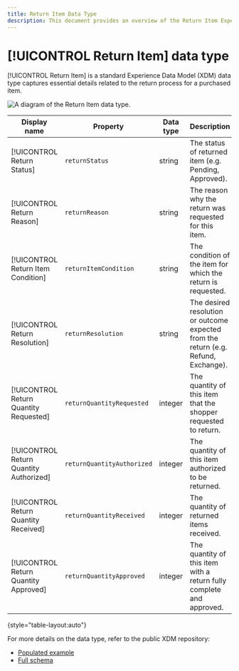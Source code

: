 ```yaml
---
title: Return Item Data Type
description: This document provides an overview of the Return Item Experience Data Model (XDM) data type.
---
```

# [!UICONTROL Return Item] data type

[!UICONTROL Return Item] is a standard Experience Data Model (XDM) data type captures essential details related to the return process for a purchased item.

![A diagram of the  Return Item data type.]()

| Display name                | Property                     | Data type | Description                                            |
|-----------------------------|------------------------------|-----------|--------------------------------------------------------|
| [!UICONTROL Return Status]               | `returnStatus`             | string    | The status of returned item (e.g. Pending, Approved).       |
| [!UICONTROL Return Reason]               | `returnReason`             | string    | The reason why the return was requested for this item.            |
| [!UICONTROL Return Item Condition]       | `returnItemCondition`      | string    | The condition of the item for which the return is requested.|
| [!UICONTROL Return Resolution]           | `returnResolution`         | string    | The desired resolution or outcome expected from the return (e.g. Refund, Exchange).|
| [!UICONTROL Return Quantity Requested]   | `returnQuantityRequested`  | integer   | The quantity of this item that the shopper requested to return.|
| [!UICONTROL Return Quantity Authorized]  | `returnQuantityAuthorized` | integer   | The quantity of this item authorized to be returned.          |
| [!UICONTROL Return Quantity Received]    | `returnQuantityReceived`   | integer   | The quantity of returned items received.                      |
| [!UICONTROL Return Quantity Approved]    | `returnQuantityApproved`   | integer   | The quantity of this item with a return fully complete and approved. |


{style="table-layout:auto"}

For more details on the data type, refer to the public XDM repository:

* [Populated example](https://github.com/adobe/xdm/blob/master/components/datatypes/returnitem.example.1.json)
* [Full schema](https://github.com/adobe/xdm/blob/master/components/datatypes/returnitem.schema.json)
